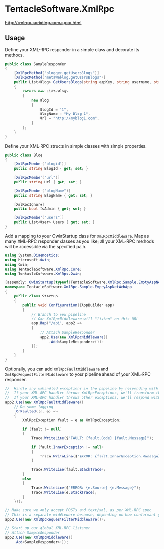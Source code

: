 # TentacleSoftware.XmlRpc

http://xmlrpc.scripting.com/spec.html

## Usage

Define your XML-RPC responder in a simple class and decorate its methods.

```csharp
public class SampleResponder
{
    [XmlRpcMethod("blogger.getUsersBlogs")]
    [XmlRpcMethod("metaWeblog.getUsersBlogs")]
    public List<Blog> GetUsersBlogs(string appKey, string username, string password)
    {
        return new List<Blog>
        {
            new Blog
            {
                BlogId = "1",
                BlogName = "My Blog 1",
                Url = "http://myblog1.com",
            }
        };
    }
}    
```

Define your XML-RPC structs in simple classes with simple properties.

```csharp
public class Blog
{
    [XmlRpcMember("blogid")]
    public string BlogId { get; set; }

    [XmlRpcMember("url")]
    public string Url { get; set; }

    [XmlRpcMember("blogName")]
    public string BlogName { get; set; }

    [XmlRpcIgnore]
    public bool IsAdmin { get; set; }

    [XmlRpcMember("users")]
    public List<User> Users { get; set; }
}
```

Add a mapping to your OwinStartup class for `XmlRpcMiddleware`. Map as many XML-RPC responder classes as you like; all your XML-RPC methods will be accessible via the specified path. 

```csharp
using System.Diagnostics;
using Microsoft.Owin;
using Owin;
using TentacleSoftware.XmlRpc.Core;
using TentacleSoftware.XmlRpc.Owin;

[assembly: OwinStartup(typeof(TentacleSoftware.XmlRpc.Sample.EmptyAspNetWebApp.Startup))]
namespace TentacleSoftware.XmlRpc.Sample.EmptyAspNetWebApp
{
    public class Startup
    {
        public void Configuration(IAppBuilder app)
        {
            // Branch to new pipeline
            // Our XmlRpcMiddleware will "listen" on this URL
            app.Map("/api", app2 =>
            {
                // Attach SampleResponder
                app2.Use(new XmlRpcMiddleware()
                    .Add<SampleResponder>());
            });
        }
    }
}
```

Optionally, you can add `XmlRpcFaultMiddleware` and `XmlRpcRequestFilterMiddleware` to your pipeline ahead of your XML-RPC responder.

```csharp
//  Handle any unhandled exceptions in the pipeline by responding with an appropriate XML-RPC fault struct, as per XML-RPC spec.
//  If your XML-RPC handler throws XmlRpcExceptions, we'll transform those into fault a struct with the specified FaultCode and FaultString.
//  If your XML-RPC handler throws other exceptions, we'll respond with a fault struct of { FaultCode = 500, FaultString = "Internal Server Error" }.
app2.Use(new XmlRpcFaultMiddleware()
    // Do some logging
    .OnFaulted((s, e) =>
    {
        XmlRpcException fault = e as XmlRpcException;

        if (fault != null)
        {
            Trace.WriteLine($"FAULT: {fault.Code} {fault.Message}");

            if (fault.InnerException != null)
            {
                Trace.WriteLine($"ERROR: {fault.InnerException.Message}");
            }

            Trace.WriteLine(fault.StackTrace);
        }
        else
        {
            Trace.WriteLine($"ERROR: {e.Source} {e.Message}");
            Trace.WriteLine(e.StackTrace);
        }
    }));

// Make sure we only accept POSTs and text/xml, as per XML-RPC spec
// This is a separate middleware because, depending on how conformant your clients are, you might want to do more or less filtering
app2.Use(new XmlRpcRequestFilterMiddleware());

// Start up our global XML-RPC listener
// Attach SampleResponder
app2.Use(new XmlRpcMiddleware()
    .Add<SampleResponder>());
```
